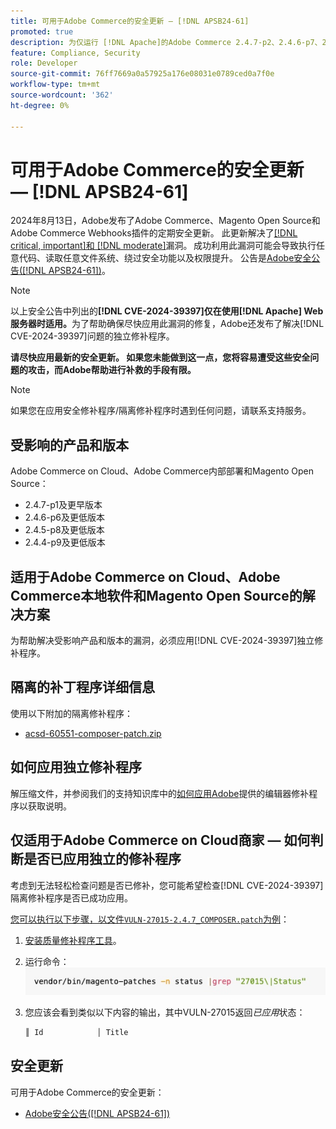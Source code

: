 ```yaml
---
title: 可用于Adobe Commerce的安全更新 — [!DNL APSB24-61]
promoted: true
description: 为仅运行 [!DNL Apache]的Adobe Commerce 2.4.7-p2、2.4.6-p7、2.4.5-p9、2.4.4-p10及更早版本实例应用隔离修补程序以修复 [!DNL CVE-2024-39397] 。
feature: Compliance, Security
role: Developer
source-git-commit: 76ff7669a0a57925a176e08031e0789ced0a7f0e
workflow-type: tm+mt
source-wordcount: '362'
ht-degree: 0%

---
```


# 可用于Adobe Commerce的安全更新 — [!DNL APSB24-61]

2024年8月13日，Adobe发布了Adobe Commerce、Magento Open Source和Adobe Commerce Webhooks插件的定期安全更新。
此更新解决了[[!DNL critical, important]和 [!DNL moderate]](https://helpx.adobe.com/cn/security/severity-ratings.html)漏洞。 成功利用此漏洞可能会导致执行任意代码、读取任意文件系统、绕过安全功能以及权限提升。 公告是[Adobe安全公告([!DNL APSB24-61])](https://helpx.adobe.com/cn/security/products/magento/apsb24-61.html)。

>[!NOTE]
>
>以上安全公告中列出的&#x200B;**[!DNL CVE-2024-39397]仅在使用[!DNL Apache] Web服务器时适用。**&#x200B;为了帮助确保尽快应用此漏洞的修复，Adobe还发布了解决[!DNL CVE-2024-39397]问题的独立修补程序。

**请尽快应用最新的安全更新。 如果您未能做到这一点，您将容易遭受这些安全问题的攻击，而Adobe帮助进行补救的手段有限。**

>[!NOTE]
>
>如果您在应用安全修补程序/隔离修补程序时遇到任何问题，请联系支持服务。

## 受影响的产品和版本

Adobe Commerce on Cloud、Adobe Commerce内部部署和Magento Open Source：

* 2.4.7-p1及更早版本
* 2.4.6-p6及更低版本
* 2.4.5-p8及更低版本
* 2.4.4-p9及更低版本

## 适用于Adobe Commerce on Cloud、Adobe Commerce本地软件和Magento Open Source的解决方案

为帮助解决受影响产品和版本的漏洞，必须应用[!DNL CVE-2024-39397]独立修补程序。

## 隔离的补丁程序详细信息

使用以下附加的隔离修补程序：

* [acsd-60551-composer-patch.zip](assets/acsd-60551-composer-patch.zip)

## 如何应用独立修补程序

解压缩文件，并参阅我们的支持知识库中的[如何应用Adobe](https://experienceleague.adobe.com/docs/commerce-knowledge-base/kb/how-to/how-to-apply-a-composer-patch-provided-by-magento.html?lang=zh-Hans)提供的编辑器修补程序以获取说明。

## 仅适用于Adobe Commerce on Cloud商家 — 如何判断是否已应用独立的修补程序

考虑到无法轻松检查问题是否已修补，您可能希望检查[!DNL CVE-2024-39397]隔离修补程序是否已成功应用。

<u>您可以执行以下步骤，以文件`VULN-27015-2.4.7_COMPOSER.patch`为例</u>：

1. [安装质量修补程序工具](https://experienceleague.adobe.com/docs/commerce-operations/tools/quality-patches-tool/usage.html?lang=zh-Hans)。
1. 运行命令： <br>
   ![cve-2024-34102-tell-if-patch-applied-code](assets/cve-2024-34102-tell-if-patch-applied-code.png)
1. 您应该会看到类似以下内容的输出，其中VULN-27015返回&#x200B;*已应用*&#x200B;状态：

   ```bash
   ║ Id            │ Title                                                        │ Category        │ Origin                 │ Status      │ Details                                          ║ ║ N/A           │ ../m2-hotfixes/VULN-27015-2.4.7_COMPOSER_patch.patch      │ Other           │ Local                  │ Applied     │ Patch type: Custom                                
   ```

<!-- For Step 2:
     ```bash
    vendor/bin/magento-patches -n status |grep "27015\|Status"
     ```
-->

## 安全更新

可用于Adobe Commerce的安全更新：

* [Adobe安全公告([!DNL APSB24-61])](https://helpx.adobe.com/cn/security/products/magento/apsb24-61.html)
